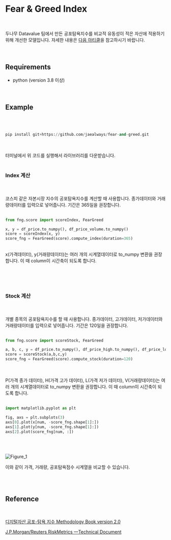 # Fear & Greed Index
<br/>

두나무 Datavalue 팀에서 만든 공포탐욕지수를 비교적 유동성이 적은 자산에 적용하기 위해 개선한 모델입니다.
자세한 내용은 [다음 아티클](https://jaealways.tistory.com/100?category=977505)을 참고하시기 바랍니다.
<br/><br/><br/>

## Requirements
* python (version 3.8 이상)
<br/><br/><br/>


## Example
<br/><br/>

```python
pip install git+https://github.com/jaealways/fear-and-greed.git
```
<br/><br/>
터미널에서 위 코드를 실행해서 라이브러리를 다운받습니다.
<br/><br/>


### Index 계산
<br/><br/>
코스피 같은 자본시장 지수의 공포탐욕지수를 계산할 때 사용합니다. 종가데이터와 거래량데이터를 입력으로 넣어줍니다. 기간은 365일을 권장합니다.
<br/><br/>

```python
from fng.score import scoreIndex, FearGreed

x, y = df_price.to_numpy(), df_price_volume.to_numpy()
score = scoreIndex(x, y)
score_fng = FearGreed(score).compute_index(duration=365)
```

<br/>
x(가격데이터), y(거래량데이터)는 여러 개의 시계열데이터로 to_numpy 변환을 권장합니다. 이 때 column이 시간축이 되도록 합니다.

<br/><br/><br/>


### Stock 계산
<br/><br/>
개별 종목의 공포탐욕지수를 할 때 사용합니다. 종가데이터, 고가데이터, 저가데이터와 거래량데이터를 입력으로 넣어줍니다. 기간은 120일을 권장합니다.
<br/><br/>

```python
from fng.score import scoreStock, FearGreed

a, b, c, y = df_price.to_numpy(), df_price_high.to_numpy(), df_price_low.to_numpy(), df_price_volume.to_numpy()
score = scoreStock(a,b,c,y)
score_fng = FearGreed(score).compute_stock(duration=120)
```

<br/><br/>
P(가격 종가 데이터), H(가격 고가 데이터), L(가격 저가 데이터), V(거래량데이터)는 여러 개의 시계열데이터로 to_numpy 변환을 권장합니다. 이 때 column이 시간축이 되도록 합니다.
<br/><br/>


```python
import matplotlib.pyplot as plt

fig, axs = plt.subplots(3)
axs[0].plot(x[num, -score_fng.shape[1]:])
axs[1].plot(y[num, -score_fng.shape[1]:])
axs[2].plot(score_fng[num, :])
```

<br/><br/>

![Figure_1](https://user-images.githubusercontent.com/71856506/197672082-cb628989-03ee-405d-a14e-8735b42fbc0d.png)

이와 같이 가격, 거래량, 공포탐욕점수 시계열을 비교할 수 있습니다.

<br/><br/>



## Reference
<br/>

[디지털자산 공포-탐욕 지수 Methodology Book version 2.0](https://datavalue.dunamu.com/static/pdf/%EB%91%90%EB%82%98%EB%AC%B4%20%EB%94%94%EC%A7%80%ED%84%B8%EC%9E%90%EC%82%B0%20%EA%B3%B5%ED%8F%AC-%ED%83%90%EC%9A%95%20%EC%A7%80%EC%88%98%20Methodology%20Book%202.0.pdf)

[J.P.Morgan/Reuters RiskMetrics —Technical Document](https://www.msci.com/documents/10199/5915b101-4206-4ba0-aee2-3449d5c7e95a)
